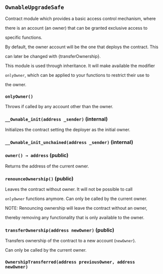 ## `OwnableUpgradeSafe`

Contract module which provides a basic access control mechanism, where

there is an account (an owner) that can be granted exclusive access to

specific functions.

By default, the owner account will be the one that deploys the contract. This

can later be changed with {transferOwnership}.

This module is used through inheritance. It will make available the modifier

`onlyOwner`, which can be applied to your functions to restrict their use to

the owner.

### `onlyOwner()`

Throws if called by any account other than the owner.

### `__Ownable_init(address _sender)` (internal)

Initializes the contract setting the deployer as the initial owner.

### `__Ownable_init_unchained(address _sender)` (internal)

### `owner() → address` (public)

Returns the address of the current owner.

### `renounceOwnership()` (public)

Leaves the contract without owner. It will not be possible to call

`onlyOwner` functions anymore. Can only be called by the current owner.

NOTE: Renouncing ownership will leave the contract without an owner,

thereby removing any functionality that is only available to the owner.

### `transferOwnership(address newOwner)` (public)

Transfers ownership of the contract to a new account (`newOwner`).

Can only be called by the current owner.

### `OwnershipTransferred(address previousOwner, address newOwner)`
